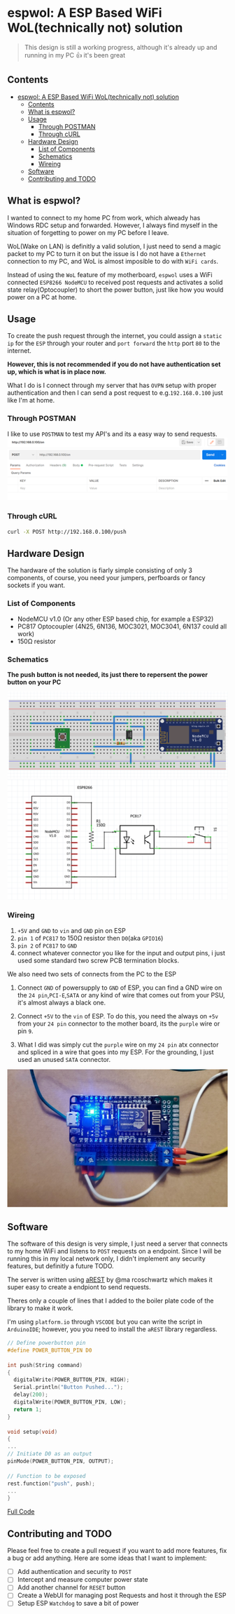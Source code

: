 # espwol: A ESP Based WiFi WoL(technically not) solution

> This design is still a working progress,
although it's already up and running in my PC 👍 it's been great

## Contents

- [espwol: A ESP Based WiFi WoL(technically not) solution](#espwol--a-esp-based-wifi-wol-technically-not--solution)
  - [Contents](#contents)
  - [What is espwol?](#what-is-espwol-)
  - [Usage](#usage)
    - [Through POSTMAN](#through-postman)
    - [Through cURL](#through-curl)
  - [Hardware Design](#hardware-design)
    - [List of Components](#list-of-components)
    - [Schematics](#schematics)
    - [Wireing](#wireing)
  - [Software](#software)
  - [Contributing and TODO](#contributing-and-todo)

## What is espwol?

I wanted to connect to my home PC from work, which alweady has Windows RDC setup
and forwarded. However, I always find myself in the situation of forgetting to
power on my PC before I leave.  

WoL(Wake on LAN) is definitly a valid solution, I just need to send a magic
packet to my PC to turn it on but the issue is I do not have a `Ethernet`
connection to my PC, and WoL is almost imposible to do with `WiFi cards`.  

Instead of using the `WoL` feature of my motherboard, `espwol` uses a
WiFi connected `ESP8266 NodeMCU` to received post requests and activates
a solid state relay(Optocoupler) to short the power button, just like how
you would power on a PC at home.  

## Usage

To create the push request through the internet, you could assign a `static ip`
for the `ESP` through your router and `port forward` the `http` port `80` to
the internet.

**However, this is not recommended if you do not have authentication
set up, which is what is in place now.**

What I do is I connect through my server that has `OVPN` setup with proper
authentication and then I can send a post request to e.g.`192.168.0.100` just
like I'm at home.

### Through POSTMAN

I like to use `POSTMAN` to test my API's and its a easy way to send requests.
![postman](./img/postman.png)

### Through cURL

```bash
curl -X POST http://192.168.0.100/push
```

## Hardware Design

The hardware of the solution is fiarly simple consisting of only 3 components,
of course, you need your jumpers, perfboards or fancy sockets if you want.

### List of Components

- NodeMCU v1.0 (Or any other ESP based chip, for example a ESP32)
- PC817 Optocoupler (4N25, 6N136, MOC3021, MOC3041, 6N137 could all work)
- 150Ω resistor

### Schematics

**The push button is not needed, its just there to repersent
the power button on your PC**

![Fritzing Breadboard](./img/breadboard.png)
![Schematic](./img/schematic.png)

### Wireing

1. `+5V` and `GND` to `vin` and `GND` pin on ESP
2. `pin 1` of `PC817` to 150Ω resistor then `D0`(aka `GPIO16`)
3. `pin 2` of `PC817` to `GND`
4. connect whatever connector you like for the input and output pins,
i just used some standard two screw PCB termination blocks.

We also need two sets of connects from the PC to the ESP

1. Connect `GND` of powersupply to `GND` of ESP,
you can find a GND wire on the `24 pin`,`PCI-E`,`SATA` or
any kind of wire that comes out from your PSU, it's almost always a black one.

2. Connect `+5V` to the `vin` of ESP. To do this, you need the always on `+5v`
from your `24 pin` connector to the mother board, its the `purple` wire or pin `9`.

3. What I did was simply cut the `purple` wire on my `24 pin` atx connector and
spliced in a wire that goes into my ESP. For the grounding, I just used an
unused `SATA` connector.

![pcb](./img/photo.jpg)

## Software

The software of this design is very simple, I just need a server that connects
to my home WiFi and listens to `POST` requests on a endpoint. Since I will be
running this in my local network only, I didn't implement any security features,
but definitly a future TODO.  

The server is written using [aREST](https://github.com/marcoschwartz/aREST) by @ma
rcoschwartz which makes it super easy to create a endpiont to send requests.  

Theres only a couple of lines that I added to the boiler plate code of the library
to make it work.

I'm using `platform.io` through `VSCODE` but you can write the script in
`ArduinoIDE`; however, you you need to install the `aREST` library regardless.

```c
// Define powerbutton pin
#define POWER_BUTTON_PIN D0

int push(String command)
{
  digitalWrite(POWER_BUTTON_PIN, HIGH);
  Serial.println("Button Pushed...");
  delay(200);
  digitalWrite(POWER_BUTTON_PIN, LOW);
  return 1;
}

void setup(void)
{
...
// Initiate D0 as an output
pinMode(POWER_BUTTON_PIN, OUTPUT);

// Function to be exposed
rest.function("push", push);
...
}
```

[Full Code](main.cpp)

## Contributing and TODO

Please feel free to create a pull request if you want to add more features,
fix a bug or add anything. Here are some ideas that I want to implement:

- [ ] Add authentication and security to `POST`
- [ ] Intercept and measure computer power state
- [ ] Add another channel for `RESET` button
- [ ] Create a WebUI for managing post Requests and host it through the ESP
- [ ] Setup ESP `Watchdog` to save a bit of power

